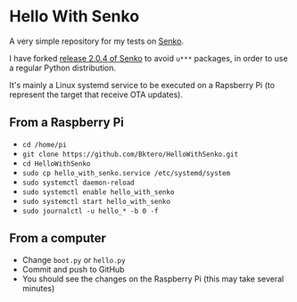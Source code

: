 # Hello With Senko

A very simple repository for my tests on [Senko](https://github.com/RangerDigital/senko).

I have forked [release 2.0.4 of Senko](https://github.com/RangerDigital/senko/releases/tag/v2.0.4) to avoid `u***` packages, in order to use a regular Python distribution.

It's mainly a Linux systemd service to be executed on a Rapsberry Pi (to represent the target that receive OTA updates).

## From a Raspberry Pi

- `cd /home/pi`
- `git clone https://github.com/Bktero/HelloWithSenko.git`
- `cd HelloWithSenko`
- `sudo cp hello_with_senko.service /etc/systemd/system`
- `sudo systemctl daemon-reload`
- `sudo systemctl enable hello_with_senko`
- `sudo systemctl start hello_with_senko`
- `sudo journalctl -u hello_* -b 0 -f`

## From a computer

- Change `boot.py` or `hello.py`
- Commit and push to GitHub
- You should see the changes on the Raspberry Pi (this may take several minutes)
